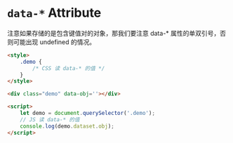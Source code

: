 # `data-*` Attribute

注意如果存储的是包含键值对的对象，那我们要注意 data-* 属性的单双引号，否则可能出现 undefined 的情况。

```html
<style>
    .demo {
        /* CSS 读 data-* 的值 */
    }
</style>

<div class="demo" data-obj=''></div>

<script>
    let demo = document.querySelector('.demo');
    // JS 读 data-* 的值
    console.log(demo.dataset.obj);
</script>
```